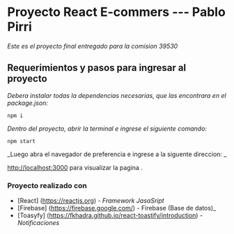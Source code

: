 # Proyecto React E-commers --- Pablo Pirri

_Este es el proyecto final entregado para la comision 39530_

## Requerimientos y pasos para ingresar al proyecto

_Debera instalar todas la dependencias necesarias, que las encontrara en el package.json:_

`npm i`

_Dentro del proyecto, abrir la terminal e ingrese el siguiente comando:_

`npm start`

_Luego abra el navegador de preferencia e ingrese a la siguente direccion: _

[http://localhost:3000](http://localhost:3000) para visualizar la pagina .

### Proyecto realizado con

* [React] (https://reactjs.org) - _Framework JasaSript_
* [Firebase] (https://firebase.google.com/) - Firebase (Base de datos)_
* [Toasyfy] (https://fkhadra.github.io/react-toastify/introduction) - _Notificaciones_




